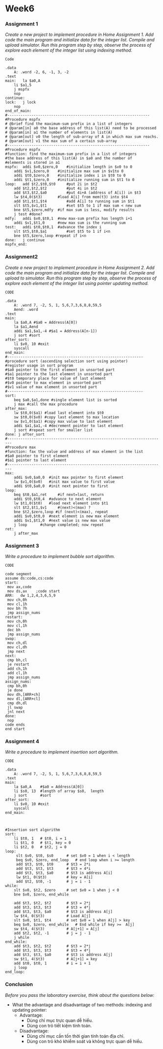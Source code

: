 # Week6
### Assignment 1
*Create a new project to implement procedure in Home Assignment 1. Add code the main program and initialize data for the integer list. Compile and upload simulator. Run this program step by step, observe the process of explore each element of the integer list using indexing method.*

`Code`
```
.data
    A: .word -2, 6, -1, 3, -2
.text
main:   la $a0,A
    li $a1,5
    j mspfx
    nop
continue:
lock:   j lock
    nop
end_of_main:
#-----------------------------------------------------------------
#Procedure mspfx
# @brief find the maximum-sum prefix in a list of integers
# @param[in] a0 the base address of this list(A) need to be processed
# @param[in] a1 the number of elements in list(A)
# @param[out] v0 the length of sub-array of A in which max sum reachs.
# @param[out] v1 the max sum of a certain sub-array
#-----------------------------------------------------------------
#Procedure mspfx
#function: find the maximum-sum prefix in a list of integers
#the base address of this list(A) in $a0 and the number of
#elements is stored in a1
mspfx:  addi $v0,$zero,0 	#initialize length in $v0 to 0
    addi $v1,$zero,0 	#initialize max sum in $v1to 0
    addi $t0,$zero,0 	#initialize index i in $t0 to 0
    addi $t1,$zero,0 	#initialize running sum in $t1 to 0
loop:   add $t2,$t0,$t0 	#put 2i in $t2
    add $t2,$t2,$t2 		#put 4i in $t2
    add $t3,$t2,$a0 		#put 4i+A (address of A[i]) in $t3
    lw $t4,0($t3) 		#load A[i] from mem(t3) into $t4
    add $t1,$t1,$t4 		#add A[i] to running sum in $t1
    slt $t5,$v1,$t1 		#set $t5 to 1 if max sum < new sum
    bne $t5,$zero,mdfy 	#if max sum is less, modify results
    j test #done?
mdfy:   addi $v0,$t0,1 	#new max-sum prefix has length i+1
    addi $v1,$t1,0 		#new max sum is the running sum
test:   addi $t0,$t0,1 	#advance the index i
    slt $t5,$t0,$a1 		#set $t5 to 1 if i<n
    bne $t5,$zero,loop #repeat if i<n
done:   j continue
mspfx_end:

```

### Assignment2
*Create a new project to implement procedure in Home Assignment 2. Add code the main program and initialize data for the integer list. Compile and upload to simulator. Run this program step by step, observe the process of explore each element of the integer list using pointer updating method.*

`CODE`
```angular2html
.data
    A: .word 7, -2, 5, 1, 5,6,7,3,6,8,8,59,5
    Aend: .word
.text
main: 
    la $a0,A #$a0 = Address(A[0])
    la $a1,Aend
    addi $a1,$a1,-4 #$a1 = Address(A[n-1])
    j sort #sort
after_sort: 
    li $v0, 10 #exit
    syscall
end_main:
#--------------------------------------------------------------
#procedure sort (ascending selection sort using pointer)
#register usage in sort program
#$a0 pointer to the first element in unsorted part
#$a1 pointer to the last element in unsorted part
#$t0 temporary place for value of last element
#$v0 pointer to max element in unsorted part
#$v1 value of max element in unsorted part
#--------------------------------------------------------------
sort: 
    beq $a0,$a1,done #single element list is sorted
    j max #call the max procedure
after_max: 
    lw $t0,0($a1) #load last element into $t0
    sw $t0,0($v0) #copy last element to max location
    sw $v1,0($a1) #copy max value to last element
    addi $a1,$a1,-4 #decrement pointer to last element
    j sort #repeat sort for smaller list
done: j after_sort
#------------------------------------------------------------------------
#Procedure max
#function: fax the value and address of max element in the list
#$a0 pointer to first element
#$a1 pointer to last element
#------------------------------------------------------------------------
max:
    addi $v0,$a0,0 	#init max pointer to first element
    lw $v1,0($v0) 	#init max value to first value
    addi $t0,$a0,0 	#init next pointer to first
loop:
    beq $t0,$a1,ret 	#if next=last, return
    addi $t0,$t0,4 	#advance to next element
    lw $t1,0($t0) 	#load next element into $t1
    slt $t2,$t1,$v1 	#(next)<(max) ?
    bne $t2,$zero,loop #if (next)<(max), repeat
    addi $v0,$t0,0 	#next element is new max element
    addi $v1,$t1,0 	#next value is new max value
    j loop 		#change completed; now repeat
ret:
    j after_max

```

### Assignment 3
*Write a procedure to implement bubble sort algorithm.*

`CODE`
```angular2html
code segment
assume ds:code,cs:code
start:
 mov ax,code
 mov ds,ax    ;code start
ARR:   dw 1,2,4,3,6,5,9
 mov ch,0h
 mov cl,1h
 mov bh 7h
 jmp assign_nums
restart:
 mov ch,0h
 mov cl,1h
 dec bh
 jmp assign_nums
swap:
 mov ch,dl
 mov cl,dh
 jmp next
next:
 cmp bh,cl
 je restart
 add ch,1h
 add cl,1h
 jmp assign_nums
assign_nums:
 cmp bh,0h
 je done
 mov dh,[ARR+ch]
 mov dl,[ARR+cl]
 cmp dh,dl
 jl swap
 jnl next
done:
 nop
code ends
end start

```
### Assignment 4
*Write a procedure to implement insertion sort algorithm.*

`CODE`
```angular2html
.data
    A: .word 7, -2, 5, 1, 5,6,7,3,6,8,8,59,5
.text
main: 
    la $a0,A    #$a0 = Address(A[0])
    li $s0, 13  #length of array $s0,  length 
    j sort      #sort
after_sort: 
    li $v0, 10 #exit
    syscall
end_main:



#Insertion sort algorithm
sort:
    li $t0, 1   # $t0, i = 1
    li $t1, 0   # $t1, key = 0
    li $t2, 0   # $t2, j = 0
loop:
     slt $v0, $t0, $s0      # set $v0 = 1 when i < length
     beq $v0, $zero, end_loop   # end loop when i >= length
     add $t3, $t0, $t0      # $t3 = 2*i
     add $t3, $t3, $t3      # $t3 = 4*i
     add $t3, $t3, $a0      # $t3 is address A[i]
     lw $t1, 0($t3)         # key = A[i]
     add $t2, $t0, -1       # j = i - 1
while:
    slt $v0, $t2, $zero     # set $v0 = 1 when j < 0
    bne $v0, $zero, end_while
    
    add $t3, $t2, $t2       # $t3 = 2*j
    add $t3, $t3, $t3       # $t3 = 4*j
    add $t3, $t3, $a0       # $t3 is address A[j]
    lw $t4, 0($t3)          # Load A[j]
    slt $v0, $t1, $t4       # set $v0 = 1 when A[j] > key
    beq $v0, $zero, end_while   # End while if key >=  A[j]
    sw $t4, 4($t3)          # A[j+1] = A[j]
    add $t2, $t2, -1        # j = j - 1
    j while
end_while:
    add $t3, $t2, $t2       # $t3 = 2*j
    add $t3, $t3, $t3       # $t3 = 4*j
    add $t3, $t3, $a0       # $t3 is address A[j]
    sw $t1, 4($t3)          # A[j+1] = key
    add $t0, $t0, 1         # i = i + 1
    j loop
end_loop:    

```

### Conclusion

*Before you pass the laboratory exercise, think about the questions below:*

- What the advantage and disadvantage of two methods: indexing and updating pointer: 
  - Advantage:
    - Dùng chỉ mục trực quan dễ hiểu.
    - Dùng con trỏ tiết kiệm tính toán.
  - Disadvantage:
    - Dùng chỉ mục cần tốn thời gian tính toán địa chỉ.
    - Dùng con trỏ khó khiểm soát và không trực quan dễ hiểu.

